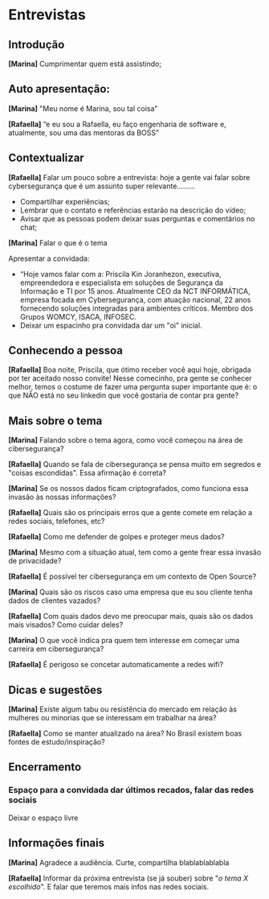 # Entrevistas
<!-- _Esse roteiro é específico para entrevista. Fiquem a vontade para customizar as perguntas. Sugerimos que, com antecedência, ele seja lido em conjunto e conversado com todas as participantes (entrevistadoras e entrevistadas). Lembrem-se de sempre dar espaço para todos as envolvidas falarem; um jeito de fazer isso é definindo previamente quem fala o quê._  -->

<!-- > Seria interessante falar tudo com o gênero feminino, pois somos uma comunidade que todas as protagonistas são mulheres, além disso estamos falando para outras mulheres da comunidade ou que estão conhecendo e querendo fazer parte. -->

## Introdução 
**[Marina]** Cumprimentar quem está assistindo;

## Auto apresentação:
**[Marina]** "Meu nome é Marina, sou tal coisa” 

**[Rafaella]** “e eu sou a Rafaella, eu faço engenharia de software e, atualmente, sou uma das mentoras da BOSS”

## Contextualizar 
**[Rafaella]** Falar um pouco sobre a entrevista: hoje a gente vai falar sobre cybersegurança que é um assunto super relevante.........
- Compartilhar experiências;
- Lembrar que o contato e referências estarão na descrição do vídeo;
- Avisar que as pessoas podem deixar suas perguntas e comentários no chat;

**[Marina]** Falar o que é o tema

Apresentar a convidada:
- “Hoje vamos falar com a: Priscila Kin Joranhezon, executiva, empreendedora e especialista em soluções de Segurança da Informação e TI por 15 anos. Atualmente CEO da NCT INFORMÁTICA, empresa focada em Cybersegurança, com atuação nacional, 22 anos fornecendo soluções integradas para ambientes críticos. Membro dos Grupos WOMCY, ISACA, INFOSEC.
- Deixar um espacinho pra convidada dar um "oi" inicial.

## Conhecendo a pessoa

**[Rafaella]** Boa noite, Priscila, que ótimo receber você aqui hoje, obrigada por ter aceitado nosso convite! Nesse comecinho, pra gente se conhecer melhor, temos o costume de fazer uma pergunta super importante que é: o que NÃO está no seu linkedin que você gostaria de contar pra gente? 

## Mais sobre o tema
**[Marina]** Falando sobre o tema agora, como você começou na área de cibersegurança?

**[Rafaella]** Quando se fala de cibersegurança se pensa muito em segredos e "coisas escondidas". Essa afirmação é correta?

**[Marina]** Se os nossos dados ficam criptografados, como funciona essa invasão às nossas informações?

**[Rafaella]** Quais são os principais erros que a gente comete em relação a redes sociais, telefones, etc?


**[Rafaella]** Como me defender de golpes e proteger meus dados?

**[Marina]** Mesmo com a situação atual, tem como a gente frear essa invasão de privacidade?

**[Rafaella]** É possível ter cibersegurança em um contexto de Open Source?

**[Marina]** Quais são os riscos caso uma empresa que eu sou cliente tenha dados de clientes vazados?

**[Rafaella]** Com quais dados devo me preocupar mais, quais são os dados mais visados? Como cuidar deles?

**[Marina]** O que você indica pra quem tem interesse em começar uma carreira em cibersegurança?

**[Rafaella]** É perigoso se concetar automaticamente a redes wifi? 

## Dicas e sugestões
**[Marina]**  Existe algum tabu ou resistência do mercado em relação às mulheres ou minorias que se interessam em trabalhar na área?

**[Rafaella]** Como se manter atualizado na área? No Brasil existem boas fontes de estudo/inspiração?

## Encerramento

### Espaço para a convidada dar últimos recados, falar das redes sociais
Deixar o espaço livre

##  Informações finais

**[Marina]** Agradece a audiência. Curte, compartilha blablablablabla

**[Rafaella]** Informar da próxima entrevista (se já souber) sobre "_o tema X escolhido_". E falar que teremos mais infos nas redes sociais.
